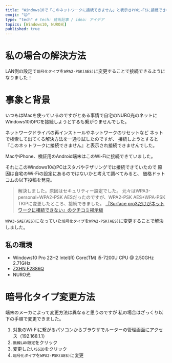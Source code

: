 ```yaml
---
title: "Windows10で「このネットワークに接続できません」と表示されWi-Fiに接続できない"
emoji: "😊"
type: "tech" # tech: 技術記事 / idea: アイデア
topics: [Windows10, NURO光]
published: true
---
```


# 私の場合の解決方法
LAN側の設定で`暗号化タイプ`を`WPA2-PSK(AES)`に変更することで接続できるようになりました！

# 事象と背景
いつもはMacを使っているのですがとある事情で自宅のNURO光のネットにWindows10のPCを接続しようとするも繋がりませんでした。

ネットワークドライバの再インストールやネットワークのリセットなど
ネットで検索して出てくる解決方法を一通り試したのですが、
接続しようとすると『このネットワークに接続できません』と表示され接続できませんでした。

MacやiPhone、検証用のAndroid端末はこのWi-Fiに接続できていました。

それにこのWindows10のPCはスタバやテザリングでは接続できていたので
原因は自宅のWi-Fiの設定にあるのではないかと考えて調べてみると、
価格ドットコムの以下投稿を発見。

>解決しました。原因はセキュリティー設定でした。
>元々はWPA3-personal+WPA2-PSK AESだったのですが、WPA2-PSK AES+WPA-PSK TKIPに変更したところ、接続できました。
[『Surface pro3だけがネットワークに接続できない』のクチコミ掲示板](https://bbs.kakaku.com/bbs/K0001258235/SortID=24376916/)

`WPA3-SAE(AES)`になっていた`暗号化タイプ`を`WPA2-PSK(AES)`に変更することで解決しました。


## 私の環境

- Windows10 Pro 22H2 Intel(R) Core(TM) i5-7200U CPU @ 2.50GHz 2.71GHz
- [ZXHN F2886Q](https://www.ztedevices.com/jp/product/onf-f2886q/)
- NURO光


# 暗号化タイプ変更方法

端末のメーカによって変更方法は異なると思うのですが
私の場合はざっくり以下の手順で変更できました。

1. 対象のWi-Fiに繋がるパソコンからブラウザでルーターの管理画面にアクセス（192.168.1.1）
2. `無線LAN設定`をクリック
3. 変更したい`SSID`をクリック
4. `暗号化タイプ`を`WPA2-PSK(AES)`に変更
